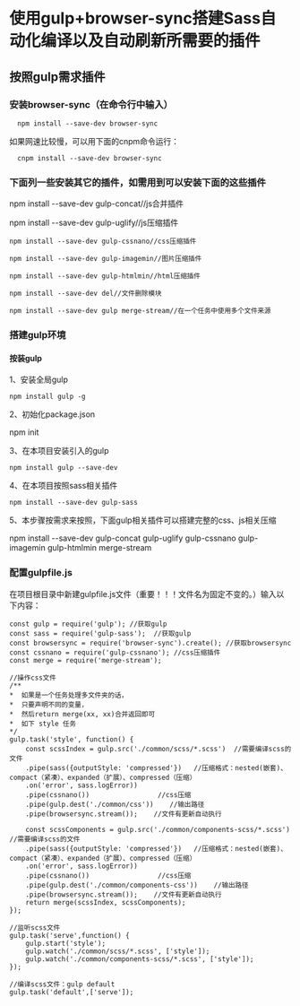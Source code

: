 # 使用gulp+browser-sync搭建Sass自动化编译以及自动刷新所需要的插件
## 按照gulp需求插件
### 安装browser-sync（在命令行中输入）

	  npm install --save-dev browser-sync

如果网速比较慢，可以用下面的cnpm命令运行：

	  cnpm install --save-dev browser-sync

### 下面列一些安装其它的插件，如需用到可以安装下面的这些插件

   npm install --save-dev gulp-concat//js合并插件

   npm install --save-dev gulp-uglify//js压缩插件

    npm install --save-dev gulp-cssnano//css压缩插件

    npm install --save-dev gulp-imagemin//图片压缩插件

    npm install --save-dev gulp-htmlmin//html压缩插件

    npm install --save-dev del//文件删除模块

    npm install --save-dev gulp merge-stream//在一个任务中使用多个文件来源

### 搭建gulp环境
#### 按装gulp
1、安装全局gulp

    npm install gulp -g

2、初始化package.json

   npm init

3、在本项目安装引入的gulp

    npm install gulp --save-dev

4、在本项目按照sass相关插件

    npm install --save-dev gulp-sass

5、本步骤按需求来按照，下面gulp相关插件可以搭建完整的css、js相关压缩

   npm install --save-dev gulp-concat gulp-uglify gulp-cssnano gulp-imagemin gulp-htmlmin merge-stream

### 配置gulpfile.js
在项目根目录中新建gulpfile.js文件（重要！！！文件名为固定不变的。）输入以下内容：

    const gulp = require('gulp'); //获取gulp
    const sass = require('gulp-sass');  //获取gulp
    const browsersync = require('browser-sync').create(); //获取browsersync
    const cssnano = require('gulp-cssnano'); //css压缩插件
    const merge = require('merge-stream');

    //操作css文件
    /**
    *  如果是一个任务处理多文件夹的话，
    *  只要声明不同的变量，
    *  然后return merge(xx, xx)合并返回即可
    *  如下 style 任务
    */
    gulp.task('style', function() {
        const scssIndex = gulp.src('./common/scss/*.scss')  //需要编译scss的文件
        .pipe(sass({outputStyle: 'compressed'})   //压缩格式：nested(嵌套)、compact（紧凑）、expanded（扩展）、compressed（压缩）
        .on('error', sass.logError))
        .pipe(cssnano())                 //css压缩
        .pipe(gulp.dest('./common/css'))    //输出路径
        .pipe(browsersync.stream());    //文件有更新自动执行

        const scssComponents = gulp.src('./common/components-scss/*.scss')  //需要编译scss的文件
        .pipe(sass({outputStyle: 'compressed'})   //压缩格式：nested(嵌套)、compact（紧凑）、expanded（扩展）、compressed（压缩）
        .on('error', sass.logError))
        .pipe(cssnano())                 //css压缩
        .pipe(gulp.dest('./common/components-css'))    //输出路径
        .pipe(browsersync.stream());    //文件有更新自动执行
        return merge(scssIndex, scssComponents);
    });

    //监听scss文件
    gulp.task('serve',function() {
        gulp.start('style');
        gulp.watch('./common/scss/*.scss', ['style']);
        gulp.watch('./common/components-scss/*.scss', ['style']);
    });

    //编译scss文件：gulp default
    gulp.task('default',['serve']);
